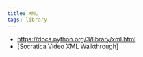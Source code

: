 ```yaml
---
title: XML
tags: library
---
```


- https://docs.python.org/3/library/xml.html
- [Socratica Video XML Walkthrough]